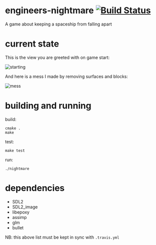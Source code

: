 # engineers-nightmare [![Build Status](https://travis-ci.org/engineers-nightmare/engineers-nightmare.svg)](https://travis-ci.org/engineers-nightmare/engineers-nightmare)

A game about keeping a spaceship from falling apart


# current state

This is the view you are greeted with on game start:

![starting](https://raw.githubusercontent.com/engineers-nightmare/engineers-nightmare/master/misc/en-start-2015-04-23.png)

And here is a mess I made by removing surfaces and blocks:

![mess](https://raw.githubusercontent.com/engineers-nightmare/engineers-nightmare/master/misc/en-mess-2015-04-23.png)


# building and running

build:

    cmake .
    make

test:

    make test

run:

    ./nightmare


# dependencies

* SDL2
* SDL2_image
* libepoxy
* assimp
* glm
* bullet

NB: this above list must be kept in sync with `.travis.yml`


